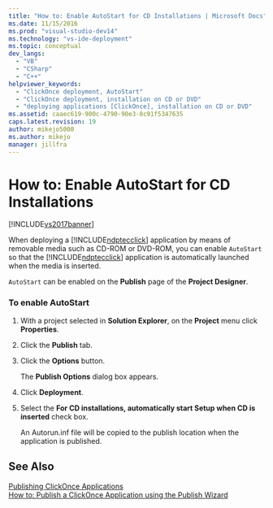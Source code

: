 ```yaml
---
title: "How to: Enable AutoStart for CD Installations | Microsoft Docs"
ms.date: 11/15/2016
ms.prod: "visual-studio-dev14"
ms.technology: "vs-ide-deployment"
ms.topic: conceptual
dev_langs: 
  - "VB"
  - "CSharp"
  - "C++"
helpviewer_keywords: 
  - "ClickOnce deployment, AutoStart"
  - "ClickOnce deployment, installation on CD or DVD"
  - "deploying applications [ClickOnce], installation on CD or DVD"
ms.assetid: caaec619-900c-4790-90e3-8c91f5347635
caps.latest.revision: 19
author: mikejo5000
ms.author: mikejo
manager: jillfra
---
```

# How to: Enable AutoStart for CD Installations
[!INCLUDE[vs2017banner](../includes/vs2017banner.md)]

When deploying a [!INCLUDE[ndptecclick](../includes/ndptecclick-md.md)] application by means of removable media such as CD-ROM or DVD-ROM, you can enable `AutoStart` so that the [!INCLUDE[ndptecclick](../includes/ndptecclick-md.md)] application is automatically launched when the media is inserted.  
  
 `AutoStart` can be enabled on the **Publish** page of the **Project Designer**.  
  
### To enable AutoStart  
  
1. With a project selected in **Solution Explorer**, on the **Project** menu click **Properties**.  
  
2. Click the **Publish** tab.  
  
3. Click the **Options** button.  
  
     The **Publish Options** dialog box appears.  
  
4. Click **Deployment**.  
  
5. Select the **For CD installations, automatically start Setup when CD is inserted** check box.  
  
     An Autorun.inf file will be copied to the publish location when the application is published.  
  
## See Also  
 [Publishing ClickOnce Applications](../deployment/publishing-clickonce-applications.md)   
 [How to: Publish a ClickOnce Application using the Publish Wizard](../deployment/how-to-publish-a-clickonce-application-using-the-publish-wizard.md)
